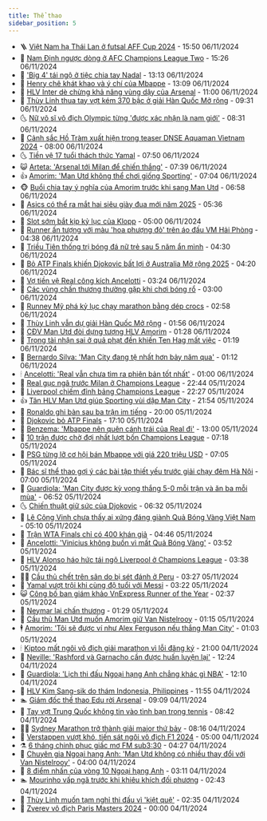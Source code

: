 ```yaml
---
title: Thể thao
sidebar_position: 5
---
```


<!-- vnexpress-the-thao:START -->
- 🪜 [Việt Nam hạ Thái Lan ở futsal AFF Cup 2024](https://vnexpress.net/viet-nam-ha-thai-lan-o-futsal-aff-cup-2024-4813047.html) - 15:50 06/11/2024
- 🦩 [Nam Định ngược dòng ở AFC Champions League Two](https://vnexpress.net/nam-dinh-nguoc-dong-o-afc-champions-league-two-4813041.html) - 15:26 06/11/2024
- 🧰 [&#39;Big 4&#39; tái ngộ ở tiệc chia tay Nadal](https://vnexpress.net/big-4-tai-ngo-o-tiec-chia-tay-nadal-4812973.html) - 13:13 06/11/2024
- 🤗 [Henry chê khát khao và ý chí của Mbappe](https://vnexpress.net/henry-che-khat-khao-va-y-chi-cua-mbappe-4812963.html) - 13:09 06/11/2024
- 🥳 [HLV Inter dè chừng khả năng vùng dậy của Arsenal](https://vnexpress.net/hlv-inter-de-chung-kha-nang-vung-day-cua-arsenal-4812576.html) - 11:00 06/11/2024
- 🦣 [Thùy Linh thua tay vợt kém 370 bậc ở giải Hàn Quốc Mở rộng](https://vnexpress.net/thuy-linh-thua-tay-vot-kem-370-bac-o-giai-han-quoc-mo-rong-4812948.html) - 09:31 06/11/2024
- 🌜 [Nữ võ sĩ vô địch Olympic từng &#39;được xác nhận là nam giới&#39;](https://vnexpress.net/nu-vo-si-vo-dich-olympic-tung-duoc-xac-nhan-la-nam-gioi-4812887.html) - 08:31 06/11/2024
- 🫶 [Cảnh sắc Hồ Tràm xuất hiện trong teaser DNSE Aquaman Vietnam 2024](https://vnexpress.net/canh-sac-ho-tram-xuat-hien-trong-teaser-dnse-aquaman-vietnam-2024-4812831.html) - 08:00 06/11/2024
- 🌜 [Tiền vệ 17 tuổi thách thức Yamal](https://vnexpress.net/tien-ve-17-tuoi-thach-thuc-yamal-4812577.html) - 07:50 06/11/2024
- 😺 [Arteta: &#39;Arsenal tới Milan để chiến thắng&#39;](https://vnexpress.net/arteta-arsenal-toi-milan-de-chien-thang-4812579.html) - 07:39 06/11/2024
- 👍 [Amorim: &#39;Man Utd không thể chơi giống Sporting&#39;](https://vnexpress.net/amorim-man-utd-khong-the-choi-giong-sporting-4812747.html) - 07:04 06/11/2024
- 🐵 [Buổi chia tay ý nghĩa của Amorim trước khi sang Man Utd](https://vnexpress.net/buoi-chia-tay-y-nghia-cua-amorim-truoc-khi-sang-man-utd-4812627.html) - 06:58 06/11/2024
- 💫 [Asics có thể ra mắt hai siêu giày đua mới năm 2025](https://vnexpress.net/asics-co-the-ra-mat-hai-sieu-giay-dua-moi-nam-2025-4812790.html) - 05:36 06/11/2024
- 🦆 [Slot sớm bắt kịp kỷ lục của Klopp](https://vnexpress.net/slot-som-bat-kip-ky-luc-cua-klopp-4812613.html) - 05:00 06/11/2024
- 🙉 [Runner ấn tượng với màu &#39;hoa phượng đỏ&#39; trên áo đấu VM Hải Phòng](https://vnexpress.net/runner-an-tuong-voi-mau-hoa-phuong-do-tren-ao-dau-vm-hai-phong-4812718.html) - 04:38 06/11/2024
- 📝 [Triều Tiên thống trị bóng đá nữ trẻ sau 5 năm ẩn mình](https://vnexpress.net/trieu-tien-thong-tri-bong-da-nu-tre-sau-5-nam-an-minh-4812521.html) - 04:30 06/11/2024
- 💯 [Bỏ ATP Finals khiến Djokovic bất lợi ở Australia Mở rộng 2025](https://vnexpress.net/bo-atp-finals-khien-djokovic-bat-loi-o-australia-mo-rong-2025-4812739.html) - 04:20 06/11/2024
- 🌈 [Vợ tiền vệ Real công kích Ancelotti](https://vnexpress.net/vo-tien-ve-real-cong-kich-ancelotti-4812591.html) - 03:24 06/11/2024
- 🦩 [​Các vùng chấn thương thường gặp khi chơi bóng rổ](https://vnexpress.net/cac-vung-chan-thuong-thuong-gap-khi-choi-bong-ro-4812634.html) - 03:00 06/11/2024
- 🐲 [Runney Mỹ phá kỷ lục chạy marathon bằng dép crocs](https://vnexpress.net/runney-my-pha-ky-luc-chay-marathon-bang-dep-crocs-4812561.html) - 02:58 06/11/2024
- 🌁 [Thùy Linh vẫn dự giải Hàn Quốc Mở rộng](https://vnexpress.net/thuy-linh-van-du-giai-han-quoc-mo-rong-4812616.html) - 01:56 06/11/2024
- 💯 [CĐV Man Utd đòi dựng tượng HLV Amorim](https://vnexpress.net/cdv-man-utd-doi-dung-tuong-hlv-amorim-4812588.html) - 01:28 06/11/2024
- 🌝 [Trọng tài nhận sai ở quả phạt đền khiến Ten Hag mất việc](https://vnexpress.net/trong-tai-nhan-sai-o-qua-phat-den-khien-ten-hag-mat-viec-4812569.html) - 01:19 06/11/2024
- 🤖 [Bernardo Silva: &#39;Man City đang tệ nhất hơn bảy năm qua&#39;](https://vnexpress.net/bernardo-silva-man-city-dang-te-nhat-hon-bay-nam-qua-4812589.html) - 01:12 06/11/2024
- 🕯 [Ancelotti: &#39;Real vẫn chưa tìm ra phiên bản tốt nhất&#39;](https://vnexpress.net/ancelotti-real-van-chua-tim-ra-phien-ban-tot-nhat-4812597.html) - 01:00 06/11/2024
- 🧰 [Real gục ngã trước Milan ở Champions League](https://vnexpress.net/real-guc-nga-truoc-milan-o-champions-league-4812581.html) - 22:44 05/11/2024
- 🥳 [Liverpool chiếm đỉnh bảng Champions League](https://vnexpress.net/liverpool-chiem-dinh-bang-champions-league-4812580.html) - 22:27 05/11/2024
- 👍 [Tân HLV Man Utd giúp Sporting vùi dập Man City](https://vnexpress.net/tan-hlv-man-utd-giup-sporting-vui-dap-man-city-4812578.html) - 21:54 05/11/2024
- 💪 [Ronaldo ghi bàn sau ba trận im tiếng](https://vnexpress.net/ronaldo-ghi-ban-sau-ba-tran-im-tieng-4812575.html) - 20:00 05/11/2024
- 👹 [Djokovic bỏ ATP Finals](https://vnexpress.net/djokovic-bo-atp-finals-4812570.html) - 17:10 05/11/2024
- 🧰 [Benzema: &#39;Mbappe nên quên cánh trái của Real đi&#39;](https://vnexpress.net/benzema-mbappe-nen-quen-canh-trai-cua-real-di-4812474.html) - 13:00 05/11/2024
- 🚀 [10 trận được chờ đợi nhất lượt bốn Champions League](https://vnexpress.net/10-tran-duoc-cho-doi-nhat-luot-bon-champions-league-4812308.html) - 07:18 05/11/2024
- 🎃 [PSG từng lỡ cơ hội bán Mbappe với giá 220 triệu USD](https://vnexpress.net/psg-tung-lo-co-hoi-ban-mbappe-voi-gia-220-trieu-usd-4812315.html) - 07:05 05/11/2024
- 🧰 [Bác sĩ thể thao gợi ý các bài tập thiết yếu trước giải chạy đêm Hà Nội](https://vnexpress.net/bac-si-the-thao-goi-y-cac-bai-tap-thiet-yeu-truoc-giai-chay-dem-ha-noi-4810515.html) - 07:00 05/11/2024
- 👀 [Guardiola: &#39;Man City được kỳ vọng thắng 5-0 mỗi trận và ăn ba mỗi mùa&#39;](https://vnexpress.net/guardiola-man-city-duoc-ky-vong-thang-5-0-moi-tran-va-an-ba-moi-mua-4812347.html) - 06:52 05/11/2024
- 🌜 [Chiến thuật giữ sức của Djokovic](https://vnexpress.net/chien-thuat-giu-suc-cua-djokovic-4812369.html) - 06:32 05/11/2024
- 🫶 [Lê Công Vinh chưa thấy ai xứng đáng giành Quả Bóng Vàng Việt Nam](https://vnexpress.net/le-cong-vinh-chua-thay-ai-xung-dang-gianh-qua-bong-vang-viet-nam-4812345.html) - 05:10 05/11/2024
- 🦄 [Trận WTA Finals chỉ có 400 khán giả](https://vnexpress.net/tran-wta-finals-chi-co-400-khan-gia-4812331.html) - 04:46 05/11/2024
- 🥳 [Ancelotti: &#39;Vinicius không buồn vì mất Quả Bóng Vàng&#39;](https://vnexpress.net/ancelotti-vinicius-khong-buon-vi-mat-qua-bong-vang-4812241.html) - 03:52 05/11/2024
- 🐲 [HLV Alonso háo hức tái ngộ Liverpool ở Champions League](https://vnexpress.net/hlv-alonso-hao-huc-tai-ngo-liverpool-o-champions-league-4812244.html) - 03:38 05/11/2024
- 🧑‍🏫 [Cầu thủ chết trên sân do bị sét đánh ở Peru](https://vnexpress.net/cau-thu-chet-tren-san-do-bi-set-danh-o-peru-4812145.html) - 03:27 05/11/2024
- 🤔 [Yamal vượt trội khi cùng độ tuổi với Messi](https://vnexpress.net/yamal-vuot-troi-khi-cung-do-tuoi-voi-messi-4812058.html) - 03:22 05/11/2024
- 😺 [Công bố ban giám khảo VnExpress Runner of the Year](https://vnexpress.net/cong-bo-ban-giam-khao-vnexpress-runner-of-the-year-4811893.html) - 02:37 05/11/2024
- 💪 [Neymar lại chấn thương](https://vnexpress.net/neymar-lai-chan-thuong-4812134.html) - 01:29 05/11/2024
- 💼 [Cầu thủ Man Utd muốn Amorim giữ Van Nistelrooy](https://vnexpress.net/cau-thu-man-utd-muon-amorim-giu-van-nistelrooy-4812135.html) - 01:15 05/11/2024
- 🕴 [Amorim: &#39;Tôi sẽ được ví như Alex Ferguson nếu thắng Man City&#39;](https://vnexpress.net/amorim-toi-se-duoc-vi-nhu-alex-ferguson-neu-thang-man-city-4812137.html) - 01:03 05/11/2024
- 🕯 [Kiptoo mất ngôi vô địch giải marathon vì lỗi đăng ký](https://vnexpress.net/kiptoo-mat-ngoi-vo-dich-giai-marathon-vi-loi-dang-ky-4811833.html) - 21:00 04/11/2024
- 📝 [Neville: &#39;Rashford và Garnacho cần được huấn luyện lại&#39;](https://vnexpress.net/neville-rashford-va-garnacho-can-duoc-huan-luyen-lai-4812000.html) - 12:24 04/11/2024
- 🧐 [Guardiola: &#39;Lịch thi đấu Ngoại hạng Anh chẳng khác gì NBA&#39;](https://vnexpress.net/guardiola-lich-thi-dau-ngoai-hang-anh-chang-khac-gi-nba-4812076.html) - 12:10 04/11/2024
- 🙉 [HLV Kim Sang-sik do thám Indonesia, Philippines](https://vnexpress.net/hlv-kim-sang-sik-do-tham-indonesia-philippines-4812061.html) - 11:55 04/11/2024
- 🏊 [Giám đốc thể thao Edu rời Arsenal](https://vnexpress.net/giam-doc-the-thao-edu-roi-arsenal-4812002.html) - 09:09 04/11/2024
- 🌊 [Tay vợt Trung Quốc không tin vào tình bạn trong tennis](https://vnexpress.net/tay-vot-trung-quoc-khong-tin-vao-tinh-ban-trong-tennis-4811989.html) - 08:42 04/11/2024
- 👨‍🏫 [Sydney Marathon trở thành giải major thứ bảy](https://vnexpress.net/sydney-marathon-tro-thanh-giai-major-thu-bay-4811947.html) - 08:16 04/11/2024
- 🥷 [Verstappen vượt khó, tiến sát ngôi vô địch F1 2024](https://vnexpress.net/verstappen-vuot-kho-tien-sat-ngoi-vo-dich-f1-2024-4811915.html) - 05:00 04/11/2024
- ⚗️ [6 tháng chinh phục giấc mơ FM sub3:30](https://vnexpress.net/6-thang-chinh-phuc-giac-mo-fm-sub3-30-4811795.html) - 04:27 04/11/2024
- 🌮 [Chuyên gia Ngoại hạng Anh: &#39;Man Utd không có nhiều thay đổi với Van Nistelrooy&#39;](https://vnexpress.net/chuyen-gia-ngoai-hang-anh-man-utd-khong-co-nhieu-thay-doi-voi-van-nistelrooy-4811824.html) - 04:00 04/11/2024
- 🤩 [8 điểm nhấn của vòng 10 Ngoại hạng Anh](https://vnexpress.net/8-diem-nhan-cua-vong-10-ngoai-hang-anh-4811784.html) - 03:11 04/11/2024
- 🏊 [Mourinho vấp ngã trước khi khiêu khích đối phương](https://vnexpress.net/mourinho-vap-nga-truoc-khi-khieu-khich-doi-phuong-4811745.html) - 02:43 04/11/2024
- 🐎 [Thùy Linh muốn tạm nghỉ thi đấu vì &#39;kiệt quệ&#39;](https://vnexpress.net/thuy-linh-muon-tam-nghi-thi-dau-vi-kiet-que-4811756.html) - 02:35 04/11/2024
- 💫 [Zverev vô địch Paris Masters 2024](https://vnexpress.net/zverev-vo-dich-paris-masters-2024-4811704.html) - 00:00 04/11/2024<!-- vnexpress-the-thao:END -->
